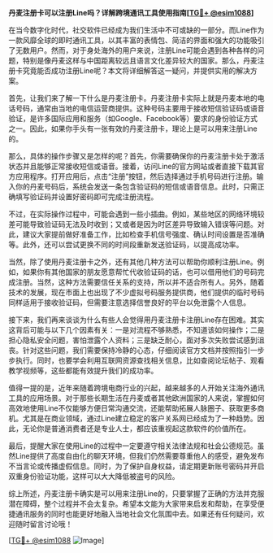 **丹麦注册卡可以注册Line吗？详解跨境通讯工具使用指南[[TG💪+ @esim1088](https://t.me/s/esim1088)]**

在当今数字化时代，社交软件已经成为我们生活中不可或缺的一部分。而Line作为一款风靡全球的即时通讯工具，以其丰富的表情包、简洁的界面和强大的功能吸引了无数用户。然而，对于身处海外的用户来说，注册Line可能会遇到各种各样的问题，特别是像丹麦这样与中国距离较远且语言文化差异较大的国家。那么，丹麦注册卡究竟能否成功注册Line呢？本文将详细解答这一疑问，并提供实用的解决方案。

首先，让我们来了解一下什么是丹麦注册卡。丹麦注册卡实际上就是丹麦本地的电话号码，通常由当地的电信运营商提供。这种号码主要用于接收短信验证码或语音验证，是许多国际应用和服务（如Google、Facebook等）要求的身份验证方式之一。因此，如果你手头有一张有效的丹麦注册卡，理论上是可以用来注册Line的。

那么，具体的操作步骤又是怎样的呢？首先，你需要确保你的丹麦注册卡处于激活状态并且能够正常接收短信或语音。接着，访问Line的官方网站或者直接下载其官方应用程序。打开应用后，点击“注册”按钮，然后选择通过手机号码进行注册。输入你的丹麦号码后，系统会发送一条包含验证码的短信或语音信息。此时，只需正确填写验证码并设置好密码即可完成注册流程。

不过，在实际操作过程中，可能会遇到一些小插曲。例如，某些地区的网络环境较差可能导致验证码无法及时收到；又或者是因为时区差异导致输入错误等问题。对此，建议大家提前做好准备工作，比如检查手机信号强度、确认时间设置是否准确等。此外，还可以尝试更换不同的时间段重新发送验证码，以提高成功率。

当然，除了使用丹麦注册卡之外，还有其他几种方法可以帮助你顺利注册Line。例如，如果你有其他国家的朋友愿意帮忙代收验证码的话，也可以借用他们的号码完成注册。当然，这种方法需要信任关系的支持，所以并不适合所有人。另外，随着技术的发展，现在市面上也出现了不少虚拟号码服务提供商，他们提供的临时号码同样适用于接收验证码，但需要注意选择信誉良好的平台以免泄露个人信息。

接下来，我们再来谈谈为什么有些人会觉得用丹麦注册卡注册Line存在困难。其实这背后可能与以下几个因素有关：一是对流程不够熟悉，不知道该如何操作；二是担心隐私安全问题，害怕泄露个人资料；三是缺乏耐心，面对多次失败尝试感到沮丧。针对这些问题，我们需要保持冷静的心态，仔细阅读官方文档并按照指引一步步执行。同时，也要学会利用互联网资源查找相关信息，比如查阅论坛帖子、观看教学视频等，这些都能有效提升我们的成功率。

值得一提的是，近年来随着跨境电商行业的兴起，越来越多的人开始关注海外通讯工具的应用场景。对于那些长期生活在丹麦或者其他欧洲国家的人来说，掌握如何高效地使用Line不仅能够方便日常沟通交流，还能帮助拓展人脉圈子、获取更多商机。尤其是在商业领域，通过Line建立稳定的客户关系网已经成为了一种趋势。因此，无论你是普通消费者还是专业人士，都应该重视起这款软件的价值所在。

最后，提醒大家在使用Line的过程中一定要遵守相关法律法规和社会公德规范。虽然Line提供了高度自由化的聊天环境，但我们仍然需要尊重他人的感受，避免发布不当言论或传播虚假信息。同时，为了保护自身权益，请定期更新账号密码并开启双重身份验证功能，这样可以大大降低被盗号的风险。

综上所述，丹麦注册卡确实是可以用来注册Line的，只要掌握了正确的方法并克服潜在障碍，整个过程并不会太复杂。希望本文能为大家带来启发和帮助，在享受便捷通讯服务的同时也能更好地融入当地社会文化氛围中去。如果还有任何疑问，欢迎随时留言讨论哦！

[[TG💪+ @esim1088](https://t.me/s/esim1088) ![Image](https://i.postimg.cc/4NQfJmqS/Snipaste-2025-05-13-00-14-12.png)]